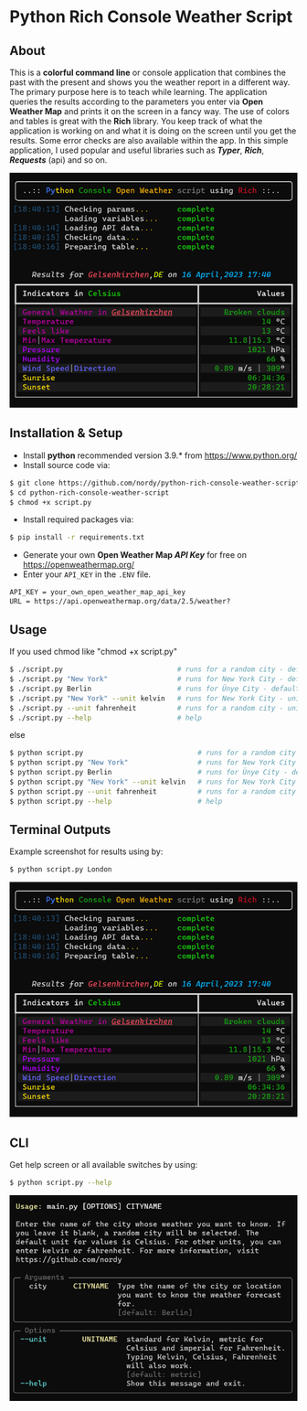 # Python Rich Console Weather Script

## About

This is a **colorful command line** or console application that combines the past with the present and shows you the weather report in a different way. The primary purpose here is to teach while learning. The application queries the results according to the parameters you enter via **Open Weather Map** and prints it on the screen in a fancy way. The use of colors and tables is great with the **Rich** library. You keep track of what the application is working on and what it is doing on the screen until you get the results. Some error checks are also available within the app. In this simple application, I used popular and useful libraries such as **_Typer_**, **_Rich_**, **_Requests_** (api) and so on.

![Uygulama Ekran Görüntüsü](https://github.com/nordy/python-rich-console-weather-script/blob/main/screenshots/python_rich_weather_results_screen.jpg?text=Console+Results)

## Installation & Setup

- Install **python** recommended version 3.9.\* from https://www.python.org/
- Install source code via:

```bash
$ git clone https://github.com/nordy/python-rich-console-weather-script.git
$ cd python-rich-console-weather-script
$ chmod +x script.py
```

- Install required packages via:

```bash
$ pip install -r requirements.txt
```

- Generate your own **Open Weather Map _API Key_** for free on https://openweathermap.org/
- Enter your `API_KEY` in the `.ENV` file.

```
API_KEY = your_own_open_weather_map_api_key
URL = https://api.openweathermap.org/data/2.5/weather?
```

## Usage

If you used chmod like "chmod +x script.py"

```bash
$ ./script.py                            # runs for a random city - default unit is celsius.
$ ./script.py "New York"                 # runs for New York City - default unit is celsius.
$ ./script.py Berlin                     # runs for Ünye City - default unit is celsius.
$ ./script.py "New York" --unit kelvin   # runs for New York City - unit is kelvin.
$ ./script.py --unit fahrenheit          # runs for a random city - unit is fahrenheit.
$ ./script.py --help                     # help
```

else

```bash
$ python script.py                            # runs for a random city - default unit is celsius.
$ python script.py "New York"                 # runs for New York City - default unit is celsius.
$ python script.py Berlin                     # runs for Ünye City - default unit is celsius.
$ python script.py "New York" --unit kelvin   # runs for New York City - unit is kelvin.
$ python script.py --unit fahrenheit          # runs for a random city - unit is fahrenheit.
$ python script.py --help                     # help
```

## Terminal Outputs

Example screenshot for results using by:

```bash
$ python script.py London
```

![Uygulama Ekran Görüntüsü](https://github.com/nordy/python-rich-console-weather-script/blob/main/screenshots/python_rich_weather_results_screen.jpg?text=Console+Results)

## CLI

Get help screen or all available switches by using:

```bash
$ python script.py --help
```

![Uygulama Ekran Görüntüsü](https://github.com/nordy/python-rich-console-weather-script/blob/main/screenshots/python_rich_weather_help_screen.jpg?text=Console+Help+Screen)
